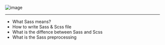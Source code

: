 ![image](https://github.com/Sbiggs1985/holbertonschool-web_front_end/assets/78326908/618b3e1e-13a3-4eca-b56d-f7ecfa8257f4)
<hr>
<ul>
<li>What Sass means?</li>
<li>How to write Sass & Scss file</li>
<li>What is the diffence between Sass and Scss</li>
<li>What is the Sass preprocessing</li>
</ul>
